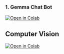 ### 1. Gemma Chat Bot

[![Open in Colab](https://colab.research.google.com/assets/colab-badge.svg)](https://colab.research.google.com/github/surajdwivedi0307/Projects/blob/main/gemma_chat.ipynb)


## Computer Vision

[![Open in Colab](https://colab.research.google.com/assets/colab-badge.svg)](https://colab.research.google.com/github/surajdwivedi0307/Projects/blob/main/Computer_Vision_MNIST.ipynb)
